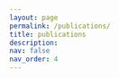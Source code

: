 ```yaml
---
layout: page
permalink: /publications/
title: publications
description: 
nav: false
nav_order: 4
---
```


